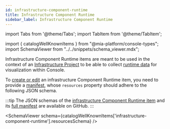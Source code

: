 ```yaml
---
id: infrastructure-component-runtime
title: Infrastructure Component Runtime
sidebar_label: Infrastructure Component Runtime
---
```


import Tabs from '@theme/Tabs';
import TabItem from '@theme/TabItem';

import { catalogWellKnownItems } from "@mia-platform/console-types";
import SchemaViewer from "../../snippets/schema_viewer.mdx";

Infrastructure Component Runtime items are meant to be used in the context of an [Infrastructure Project](/console/project-configuration/infrastructure-project.md)
to be able to collect [runtime data](/console/project-configuration/infrastructure-project.md#runtime-visibility) for visualization within Console.

To [create or edit](/software-catalog/management/overview.md) an infrastructure Component Runtime item, you need to provide a [manifest](./overview.md), whose `resources` property should adhere to the following JSON schema.

:::tip
The JSON schemas of the [infrastructure Component Runtime item](https://raw.githubusercontent.com/mia-platform/console-sdk/refs/tags/%40mia-platform/console-types%400.38.11/packages/console-types/schemas/catalog/infrastructure-component-runtime.resources.schema.json)
and its [full manifest](https://raw.githubusercontent.com/mia-platform/console-sdk/refs/tags/%40mia-platform/console-types%400.38.11/packages/console-types/schemas/catalog/infrastructure-component-runtime.manifest.schema.json)
are available on GitHub.
:::

<SchemaViewer schema={catalogWellKnownItems['infrastructure-component-runtime'].resourcesSchema} />
